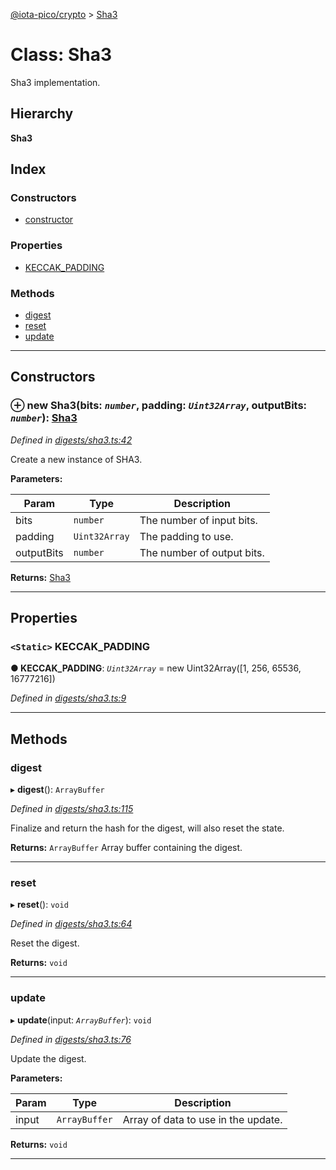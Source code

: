 [@iota-pico/crypto](../README.md) > [Sha3](../classes/sha3.md)

# Class: Sha3

Sha3 implementation.

## Hierarchy

**Sha3**

## Index

### Constructors

* [constructor](sha3.md#constructor)

### Properties

* [KECCAK_PADDING](sha3.md#keccak_padding)

### Methods

* [digest](sha3.md#digest)
* [reset](sha3.md#reset)
* [update](sha3.md#update)

---

## Constructors

<a id="constructor"></a>

### ⊕ **new Sha3**(bits: *`number`*, padding: *`Uint32Array`*, outputBits: *`number`*): [Sha3](sha3.md)

*Defined in [digests/sha3.ts:42](https://github.com/iota-pico/crypto/blob/334d008/src/digests/sha3.ts#L42)*

Create a new instance of SHA3.

**Parameters:**

| Param | Type | Description |
| ------ | ------ | ------ |
| bits | `number`   |  The number of input bits. |
| padding | `Uint32Array`   |  The padding to use. |
| outputBits | `number`   |  The number of output bits. |

**Returns:** [Sha3](sha3.md)

---

## Properties

<a id="keccak_padding"></a>

### `<Static>` KECCAK_PADDING

**●  KECCAK_PADDING**:  *`Uint32Array`*  =  new Uint32Array([1, 256, 65536, 16777216])

*Defined in [digests/sha3.ts:9](https://github.com/iota-pico/crypto/blob/334d008/src/digests/sha3.ts#L9)*

___

## Methods

<a id="digest"></a>

###  digest

▸ **digest**(): `ArrayBuffer`

*Defined in [digests/sha3.ts:115](https://github.com/iota-pico/crypto/blob/334d008/src/digests/sha3.ts#L115)*

Finalize and return the hash for the digest, will also reset the state.

**Returns:** `ArrayBuffer`
Array buffer containing the digest.

___

<a id="reset"></a>

###  reset

▸ **reset**(): `void`

*Defined in [digests/sha3.ts:64](https://github.com/iota-pico/crypto/blob/334d008/src/digests/sha3.ts#L64)*

Reset the digest.

**Returns:** `void`

___

<a id="update"></a>

###  update

▸ **update**(input: *`ArrayBuffer`*): `void`

*Defined in [digests/sha3.ts:76](https://github.com/iota-pico/crypto/blob/334d008/src/digests/sha3.ts#L76)*

Update the digest.

**Parameters:**

| Param | Type | Description |
| ------ | ------ | ------ |
| input | `ArrayBuffer`   |  Array of data to use in the update. |

**Returns:** `void`

___

